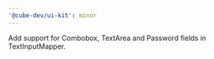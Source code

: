 ```yaml
---
'@cube-dev/ui-kit': minor
---
```


Add support for Combobox, TextArea and Password fields in TextInputMapper.
